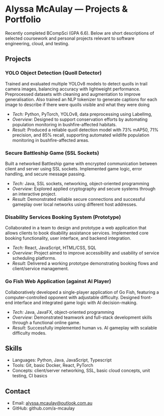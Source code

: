 # Alyssa McAulay — Projects & Portfolio

Recently completed BCompSci (GPA 6.6). Below are short descriptions of selected coursework and personal projects relevant to software engineering, cloud, and testing.

## Projects
### YOLO Object Detection (Quoll Detector)
Trained and evaluated multiple YOLOv8 models to detect quolls in trail camera images, balancing accuracy with lightweight performance. Preprocessed datasets with cleaning and augmentation to improve generalisation. Also trained an NLP tokenizer to generate captions for each image to describe if there were quolls visible and what they were doing
- *Tech:* Python, PyTorch, YOLOv8, data preprocessing using LabelImg, 
- *Overview:* Designed to support conservation efforts by automating population monitoring in bushfire-affected habitats.
- *Result:* Produced a reliable quoll detection model with 73% mAP50, 71% precision, and 85% recall, supporting automated wildlife population monitoring in bushfire-affected areas.

### Secure Battleship Game (SSL Sockets)
Built a networked Battleship game with encrypted communication between client and server using SSL sockets. Implemented game logic, error handling, and secure message passing.
- *Tech:* Java, SSL sockets, networking, object-oriented programming
- *Overview:* Explored applied cryptography and secure systems through an interactive project.
- *Result:* Demonstrated reliable secure connections and successful gameplay over local networks using different host addresses.

### Disability Services Booking System (Prototype)
Collaborated in a team to design and prototype a web application that allows clients to book disability assistance services. Implemented core booking functionality, user interface, and backend integration.
- *Tech:* React, JavaScript, HTML/CSS, SQL
- *Overview:* Project aimed to improve accessibility and usability of service scheduling platforms.
- *Result:* Delivered a working prototype demonstrating booking flows and client/service management.

### Go Fish Web Application (against AI Player)
Collaboratively developed a single-player application of Go Fish, featuring a computer-controlled opponent with adjustable difficulty. Designed front-end interface and integrated game logic with AI decision-making.
- *Tech:* Java, JavaFX, object-oriented programming
- *Overview:* Demonstrated teamwork and full-stack development skills through a functional online game.
- *Result:* Successfully implemented human vs. AI gameplay with scalable difficulty modes.

## Skills
- Languages: Python, Java, JavaScript, Typescript
- Tools: Git, basic Docker, React, PyTorch
- Concepts: client/server networking, SSL, basic cloud concepts, unit testing, CI basics

## Contact
- Email: alyssa.mcaulay@outlook.com.au
- GitHub: github.com/a-mcaulay

